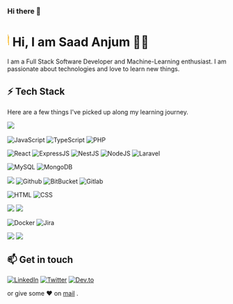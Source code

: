 ### Hi there 👋



# <img src="https://raw.githubusercontent.com/ABSphreak/ABSphreak/master/gifs/Hi.gif" height="32px" width="5px"> Hi, I am Saad Anjum 👨‍💻

I am a Full Stack Software Developer and Machine-Learning enthusiast. I am passionate about technologies and love to learn new things.

<!--  ### 🔭 Have a look at my [website](https://adnanazmee.me/). -->


## ⚡ Tech Stack

Here are a few things I've picked up along my learning journey.

![](https://github.com/amandewatnitrr/amandewatnitrr/blob/main/header_.png)

  ![JavaScript](https://img.shields.io/badge/JavaScript-F7DF1E?style=for-the-badge&logo=javascript&logoColor=black) ![TypeScript](https://img.shields.io/badge/TypeScript-007ACC?style=for-the-badge&logo=typescript&logoColor=white) ![PHP](https://img.shields.io/badge/PHP-7a86b8?style=for-the-badge&logo=php&logoColor=white)
  
 ![React](https://img.shields.io/badge/React-007ACC?style=for-the-badge&logo=react&logoColor=white) ![ExpressJS](https://img.shields.io/badge/Express.js-404D59?style=for-the-badge) ![NestJS](https://img.shields.io/badge/nestjs%20-%23E0234E.svg?&style=for-the-badge&logo=nestjs&logoColor=white) ![NodeJS](https://img.shields.io/badge/Node.js-43853D?style=for-the-badge&logo=node.js&logoColor=white) ![Laravel](https://img.shields.io/badge/Laravel-ed4131?style=for-the-badge&logo=laravel&logoColor=white)

 ![MySQL](https://img.shields.io/badge/MySQL-00000F?style=for-the-badge&logo=mysql&logoColor=white) ![MongoDB](https://img.shields.io/badge/MongoDB-4EA94B?style=for-the-badge&logo=mongodb&logoColor=white)

 ![](https://img.shields.io/badge/git%20-%23F05033.svg?&style=for-the-badge&logo=git&logoColor=white) ![Github](https://img.shields.io/badge/github%20-%23121011.svg?&style=for-the-badge&logo=github&logoColor=white) ![BitBucket](https://img.shields.io/badge/bitbucket%20-%230047B3.svg?&style=for-the-badge&logo=bitbucket&logoColor=white) ![Gitlab](https://img.shields.io/badge/gitlab%20-%fc6d26.svg?&style=for-the-badge&logo=gitlab&logoColor=white)
 
 ![HTML](https://img.shields.io/badge/HTML5-E34F26?style=for-the-badge&logo=html5&logoColor=white) ![CSS](https://img.shields.io/badge/CSS-239120?&style=for-the-badge&logo=css3&logoColor=white)
 
<!--  ![Blender](https://img.shields.io/badge/blender%20-%23F5792A.svg?&style=for-the-badge&logo=blender&logoColor=white) -->
 
<!--  ![](https://img.shields.io/badge/Keras%20-%23D00000.svg?&style=for-the-badge&logo=Keras&logoColor=white)  -->
 ![](https://img.shields.io/badge/pandas%20-%23150458.svg?&style=for-the-badge&logo=pandas&logoColor=white) ![](https://img.shields.io/badge/numpy%20-%23013243.svg?&style=for-the-badge&logo=numpy&logoColor=white)
 
 ![Docker](https://img.shields.io/badge/docker%20-%230db7ed.svg?&style=for-the-badge&logo=docker&logoColor=white) ![Jira](https://img.shields.io/badge/-Jira-000?&style=for-the-badge&logo=Jira-Software&logoColor=0052CC)
 
 ![](https://img.shields.io/badge/-Raspberry%20Pi-C51A4A?style=for-the-badge&logo=Raspberry-Pi) ![](https://img.shields.io/badge/-Arduino-00979D?style=for-the-badge&logo=Arduino&logoColor=white)

## 📫 Get in touch
[![LinkedIn](https://img.shields.io/badge/LinkedIn-0077B5?style=for-the-badge&logo=linkedin&logoColor=white)](https://www.linkedin.com/in/muhammad-saad-047)  [![Twitter](https://img.shields.io/badge/Twitter-1DA1F2?style=for-the-badge&logo=twitter&logoColor=white)](https://twitter.com/msaadanjum)  [![Dev.to](https://img.shields.io/badge/dev.to-0A0A0A?style=for-the-badge&logo=dev.to&logoColor=white)](https://dev.to/msaadanjum)


 or give some ♥ on [mail](mailto:saadanjum047@gmail.com) .



 
 
 
<!--
**msaadanjum/msaadanjum** is a ✨ _special_ ✨ repository because its `README.md` (this file) appears on your GitHub profile.

Here are some ideas to get you started:

- 🔭 I’m currently working on ...
- 🌱 I’m currently learning ...
- 👯 I’m looking to collaborate on ...
- 🤔 I’m looking for help with ...
- 💬 Ask me about ...
- 📫 How to reach me: ...
- 😄 Pronouns: ...
- ⚡ Fun fact: ...
-->
